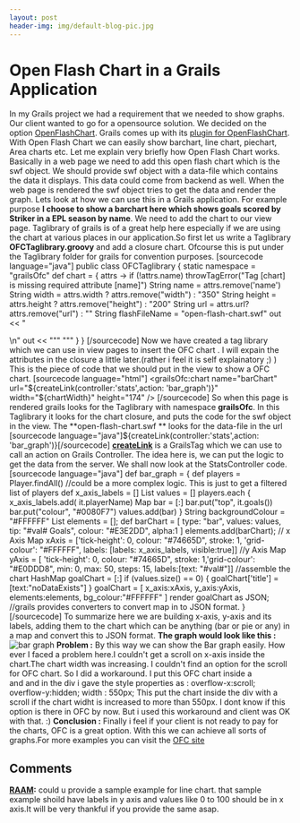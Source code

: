 ```yaml
---
layout: post
header-img: img/default-blog-pic.jpg
---
```


# Open Flash Chart in a Grails Application

In my Grails project we had a requirement that we needed to show graphs. Our client wanted to go for a opensource solution. We decided on the option [OpenFlashChart](http://teethgrinder.co.uk/open-flash-chart/). Grails comes up with its [plugin for OpenFlashChart](http://www.grails.org/Open+Flash+Chart+Plugin). With Open Flash Chart we can easily show barchart, line chart, piechart, Area charts etc. Let me explain very briefly how Open Flash Chart works. Basically in a web page we need to add this open flash chart which is the swf object. We should provide swf object with a data-file which contains the data it displays. This data could come from backend as well. When the web page is rendered the swf object tries to get the data and render the graph. Lets look at how we can use this in a Grails application. For example purpose **I choose to show a barchart here which shows goals scored by Striker in a EPL season by name**. We need to add the chart to our view page. Taglibrary of grails is of a great help here especially if we are using the chart at various places in our application.So first let us write a Taglibrary **OFCTaglibrary.groovy** and add a closure chart. Ofcourse this is put under the Taglibrary folder for grails for convention purposes. [sourcecode language="java"] public class OFCTaglibrary { static namespace = "grailsOfc" def chart = { attrs -> if (!attrs.name) throwTagError("Tag [chart] is missing required attribute [name]") String name = attrs.remove('name') String width = attrs.width ? attrs.remove("width") : "350" String height = attrs.height ? attrs.remove("height") : "200" String url = attrs.url? attrs.remove("url") : "" String flashFileName = "open-flash-chart.swf" out << "<div id='$name' name='$name'></div>\n" out << """ <script type="text/javascript"> var params = {}; params.wmode = "transparent"; swfobject.embedSWF("${request.contextPath}/${flashFileName}", "$name", "$width","$height","9.0.0", "expressInstall.swf", {"data-file":"$url"},params);</script> """ } } [/sourcecode] Now we have created a tag library which we can use in view pages to insert the OFC chart . I will expain the attributes in the closure a little later.(rather i feel it is self explainatory ;) ) This is the piece of code that we should put in the view to show a OFC chart. [sourcecode language="html"] <grailsOfc:chart name="barChart" url="${createLink(controller:'stats',action: 'bar_graph')}" width="${chartWidth}" height="174" /> [/sourcecode] So when this page is rendered grails looks for the Taglibrary with namespace **grailsOfc**. In this Taglibrary it looks for the chart closure, and puts the code for the swf object in the view. The **open-flash-chart.swf ** looks for the data-file in the url [sourcecode language="java"]${createLink(controller:'stats',action: 'bar_graph')}[/sourcecode] **[createLink](http://www.grails.org/Tag+-+createLink)** is a GrailsTag which we can use to call an action on Grails Controller. The idea here is, we can put the logic to get the data from the server. We shall now look at the StatsController code. [sourcecode language="java"] def bar_graph = { def players = Player.findAll() //could be a more complex logic. This is just to get a filtered list of players def x_axis_labels = [] List values = [] players.each { x_axis_labels.add( it.playerName) Map bar = [:] bar.put("top", it.goals()) bar.put("colour", "#0080F7") values.add(bar) } String backgroundColour = "#FFFFFF" List elements = []; def barChart = [ type: "bar", values: values, tip: "#val# Goals", colour: "#E3E2DD", alpha:1 ] elements.add(barChart); // x Axis Map xAxis = ['tick-height': 0, colour: "#74665D", stroke: 1, 'grid-colour': "#FFFFFF", labels: [labels: x_axis_labels, visible:true]] //y Axis Map yAxis = [ 'tick-height': 0, colour: "#74665D", stroke: 1,'grid-colour': "#E0DDD8", min: 0, max: 50, steps: 15, labels:[text: "#val#"]] //assemble the chart HashMap goalChart = [:] if (values.size() == 0) { goalChart['title'] = [text:"noDataExists"] } goalChart = [ x_axis:xAxis, y_axis:yAxis, elements:elements, bg_colour:"#FFFFFF" ] render goalChart as JSON; //grails provides converters to convert map in to JSON format. } [/sourcecode] To summarize here we are building x-axis, y-axis and its labels, adding them to the chart which can be anything (bar or pie or any) in a map and convert this to JSON format. **The graph would look like this :** ![bar graph](/wp-content/uploads/2009/12/graph.jpg) **Problem :** By this way we can show the Bar graph easily. How ever I faced a problem here.I couldn't get a scroll on x-axis inside the chart.The chart width was increasing. I couldn't find an option for the scroll for OFC chart. So I did a workaround. I put this OFC chart inside a <div> and and in the div i gave the style properties as : overflow-x:scroll; overflow-y:hidden; width : 550px; This put the chart inside the div with a scroll if the chart widht is increased to more than 550px. I dont know if this option is there in OFC by now. But i used this workaround and client was OK with that. :) **Conclusion :** Finally i feel if your client is not ready to pay for the charts, OFC is a great option. With this we can achieve all sorts of graphs.For more examples you can visit the [OFC site](http://teethgrinder.co.uk/open-flash-chart-2/)

## Comments

**[RAAM](#5405 "2011-04-06 15:07:19"):** could u provide a sample example for line chart. that sample example shoild have labels in y axis and values like 0 to 100 should be in x axis.It will be very thankful if you provide the same asap.

